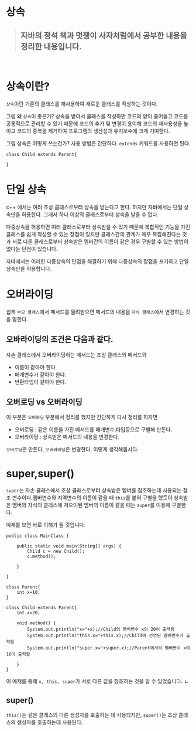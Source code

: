 # 상속
>## 자바의 정석 책과 멋쟁이 사자처럼에서 공부한 내용을 정리한 내용입니다.

&nbsp;
# 상속이란?
`상속`이란 기존의 클래스를 재사용하여 새로운 클래스를 작성하는 것이다.

그럼 왜 `상속`이 좋은가? 상속을 받아서 클래스를 작성하면 코드의 양이 줄어들고 코드를 공통적으로 관리할 수 있기 때문에 코드의 추가 및 변경이 용이해 코드의 재사용성을 높이고 코드의 중복을 제거하여 프로그램의 생산성과 유지보수에 크게 기여한다.

그럼 상속은 어떻게 쓰는건가? 사용 방법은 간단하다. `extends` 키워드를 사용하면 된다.

```
class Child extends Parent{
	
}
```
# 단일 상속
c++ 에서는 여러 조상 클래스로부터 상속을 받는다고 한다. 하지만 자바에서는 단일 상속만을 허용한다. 그래서 하나 이상의 클래스로부터 상속을 받을 수 없다.

다중상속을 허용하면 여러 클래스로부터 상속받을 수 있기 때문에 복합적인 기능을 가진 클래스를 쉽게 작성할 수 있는 장점이 있지만 클래스간의 관계가 매우 복잡해진다는 것과 서로 다른 클래스로부터 상속받은 멤버간의 이름이 같은 경우 구별할 수 있는 방법이 없다는 단점이 있습니다.

자바에서는 이러한 다중상속의 단점을 해결하기 위해 다중상속의 장점을 포기하고 단일상속만을 허용합니다.

# 오버라이딩
쉽게 `부모 클래스`에서 메서드를 물려받으면 메서드의 내용을 `자식 클래스`에서 변경하는 것을 말한다.

## 오바라이딩의 조건은 다음과 같다.
자손 클래스에서 오버라이딩하는 메서드는 조상 클래스와 메서드와
- 이름이 같아야 한다
- 매개변수가 같아야 한다.
- 반환타입이 같아야 한다.

## 오버로딩 vs 오버라이딩
이 부분은 `오버로딩` 부분에서 정리를 했지만 간단하게 다시 정리를 하자면
* 오버로딩 : 같은 이름을 가진 메서드를 매개변수,타입등으로 구별해 만든다.
* 오버라이딩 : 상속받은 메서드의 내용을 변경한다.

`오버로딩`은 만든다, `오버라이딩`은 변경한다. 이렇게 생각해봅시다. 

# super,super()
`super`는 자손 클래스에서 조상 클래스로부터 상속받은 멤버를 참조하는데 사용되는 참조 변수이다.멤버변수와 지역변수의 이름이 같을 때 `this`를 붙혀 구별을 했듯이 상속받은 멤버와 자식의 클래스에 저으이된 멤버의 이름이 같을 때는 `super`를 이용해 구별한다.

예제를 보면 바로 이해가 될 것입니다.

```
public class MainClass {

	public static void main(String[] args) {
		Child c = new Child();
		c.method();

	}

}

class Parent{
	int x=10;
}

class Child extends Parent{
	int x=20;
	
	void method() {
		System.out.println("x="+x);//Child의 멤버변수 x의 20이 출력됨
		System.out.println("this.x="+this.x);//Child에 선언된 멤버변수가 출력됨
		System.out.println("super.x="+super.x);//Parent에서의 멤버변수 x의 10이 출력됨
		
	}
}
```
이 예제를 통해 `x, this, super`가 서로 다른 값을 참조하는 것을 알 수 있었습니다. 
ㄴ
## super()
`this()`는 같은 클래스의 다른 생성자를 호출하는 데 사용되지만, `super()`는 조상 클래스의 생성자를 호출하는데 사용된다.

